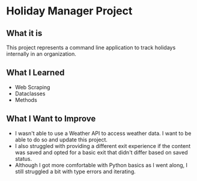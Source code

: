 # Holiday Manager Project

## What it is
This project represents a command line application to track holidays internally in an organization.

## What I Learned
- Web Scraping
- Dataclasses
- Methods

## What I Want to Improve
- I wasn't able to use a Weather API to access weather data. I want to be able to do so and update this project.
- I also struggled with providing a different exit experience if the content was saved and opted for a basic exit that didn't differ based on saved status.
- Although I got more comfortable with Python basics as I went along, I still struggled a bit with type errors and iterating.
